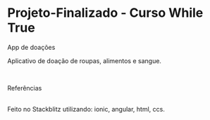 # Projeto-Finalizado - Curso While True
 App de doações

<p> Aplicativo de doação de roupas, alimentos e sangue.</p>
<br>
<p>Referências</p>
<br>
Feito no Stackblitz utilizando: ionic, angular, html, ccs.
<br>
